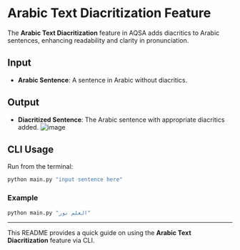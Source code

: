 
# Arabic Text Diacritization Feature

The **Arabic Text Diacritization** feature in AQSA adds diacritics to Arabic sentences, enhancing readability and clarity in pronunciation.

## Input
- **Arabic Sentence**: A sentence in Arabic without diacritics.

## Output
- **Diacritized Sentence**: The Arabic sentence with appropriate diacritics added.
![image](https://github.com/user-attachments/assets/a0ce312d-0326-4f34-9192-4ad1156aa559)


## CLI Usage

Run from the terminal:

```bash
python main.py "input sentence here"
```

### Example

```bash
python main.py "العلم نور"
```

---

This README provides a quick guide on using the **Arabic Text Diacritization** feature via CLI.
